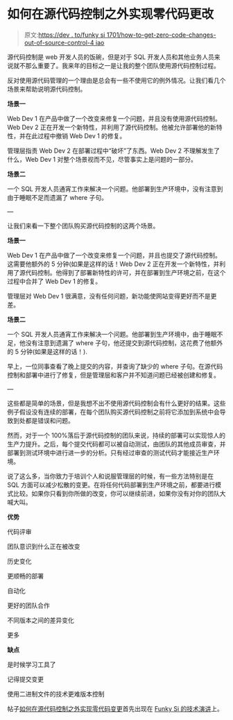 # 如何在源代码控制之外实现零代码更改

> 原文:[https://dev . to/funky si 1701/how-to-get-zero-code-changes-out-of-source-control-4 iao](https://dev.to/funkysi1701/how-to-get-zero-code-changes-outside-of-source-control-4iao)

源代码控制是 web 开发人员的饭碗，但是对于 SQL 开发人员和其他业务人员来说就不那么重要了。我来年的目标之一是让我的整个团队使用源代码控制过程。

反对使用源代码管理的一个理由是总会有一些不使用它的例外情况。让我们看几个场景来帮助说明源代码控制。

**场景一**

Web Dev 1 在产品中做了一个改变来修复一个问题，并且没有使用源代码控制。Web Dev 2 正在开发一个新特性，并利用了源代码控制。他被允许部署他的新特性，并在此过程中撤销 Web Dev 1 的修复。

管理层指责 Web Dev 2 在部署过程中“破坏”了东西。Web Dev 2 不理解发生了什么，Web Dev 1 对整个场景视而不见，尽管事实上是问题的一部分。

**场景二**

一个 SQL 开发人员通宵工作来解决一个问题。他部署到生产环境中，没有注意到由于睡眠不足而遗漏了 where 子句。

—

让我们来看一下整个团队购买源代码控制的这两个场景。

**场景一**

Web Dev 1 在产品中做了一个改变来修复一个问题，并且也提交了源代码控制。这需要他额外的 5 分钟(如果是这样的话！Web Dev 2 正在开发一个新特性，并利用了源代码控制。他得到了部署新特性的许可，并在部署到生产环境之前，在这个过程中合并了 Web Dev 1 的修复。

管理层对 Web Dev 1 很满意，没有任何问题，新功能使网站变得更好而不是更差。

**场景二**

一个 SQL 开发人员通宵工作来解决一个问题。他部署到生产环境中，由于睡眠不足，他没有注意到遗漏了 where 子句，他还提交到源代码控制，这花费了他额外的 5 分钟(如果是这样的话！).

早上，一位同事查看了晚上提交的内容，并查询了缺少的 where 子句。在源代码控制和部署中进行了修复，但是管理层和客户并不知道问题已经被创建和修复。

—

这些都是简单的场景，但是我想不出不使用源代码控制会有什么更好的结果。这些例子假设没有连续的部署，在每个团队购买源代码控制之前将它添加到系统中会导致到处都是错误和问题。

然而，对于一个 100%落后于源代码控制的团队来说，持续的部署可以实现惊人的生产力提升。之后，每个提交代码都可以被自动测试，由团队的其他成员审查，并部署到测试环境中进行进一步的分析。只有经过审查的测试代码才能接近生产环境。

说了这么多，当你致力于培训个人和说服管理层的时候，有一些方法特别是在 SQL 方面可以减少松散的变更。在将任何代码部署到生产环境之前，都要进行模式比较。如果你只看到你所做的改变，你可以继续前进，如果你没有对你的团队大喊大叫。

**优势**

代码评审

团队意识到什么正在被改变

历史变化

更顺畅的部署

自动化

更好的团队合作

不同版本之间的差异变化

更多

**缺点**

是时候学习工具了

记得提交变更

使用二进制文件的技术更难版本控制

帖子[如何在源代码控制之外实现零代码变更](https://www.funkysi1701.com/2017/11/13/get-zero-code-changes-outside-source-control/)首先出现在 [Funky Si 的技术演讲](https://www.funkysi1701.com)上。